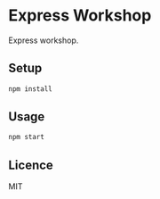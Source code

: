 # Express Workshop

Express workshop.

## Setup

```sh
npm install
```

## Usage

```sh
npm start
```

## Licence

MIT

